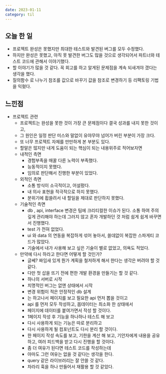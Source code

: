 ```yaml
---
date: 2023-01-11
category: til
---
```


## 오늘 한 일

- 프로젝트 완성은 못했지만 최대한 테스트와 발견된 버그를 모두 수정했다.
- 하지만 완성은 못했고, 아직 못 발견한 버그도 많을 것으로 생각되어서 파트너와 테스트 코드에 관해서 이야기했다.
- 할 이야기가 많을 것 같다. 꼭 회고를 하고 알게된 문제점을 계속 되새겨야 갰다는 생각을 했다.
- 질의함수 로 나누기 참조를 값으로 바꾸기 값을 참조로 변경하기 등 리팩토링 기법을 익혔다.

## 느낀점

- 프로젝트 관련
  - 프로젝트는 완성을 못한 것이 가장 큰 문제점이다 결국 성과를 내지 못한 것이고,
  - 그 원인은 일정 판단 미스와 말없이 유야무야 넘어가 버린 부분이 가장 크다.
  - 또 너무 프로젝트 자체를 만만하게 본 부분도 있다.
  - 할말은 많지만 내게 도움이 되는 핵심이 되는 내용위주로 적어보자면
  - 내적인 측면
    - 경험부족을 매꿀 다른 노력이 부족했다.
    - 능동적이지 못했다.
    - 임의로 판단해서 진행한 부분이 있었다.
  - 외적인 측면
    - 소통 방식이 소극적이고, 어설펐다.
    - 내 의사 표현을 적극적으로 하지 못했다.
    - 분위기에 휩쓸려서 내 할일을 제대로 판단하지 못했다.
  - 기술적인 측면
    - db , api, interface 변경은 팀에 크리티컬한 이슈가 된다. 소통 하여 주의깊게 관리해야 하는데 그러지 않고 혼자 개발하던 것 처럼 쉽게 쉽게 바꾸면서 진행했다.
    - test 가 전혀 없었다.
    - ui 와 data 의 연동을 복잡하게 섞어 놓아서, 쓸데없이 복잡한 스파게티 코드가 많았다.
    - 기술에서 내가 사용해 보고 싶은 기술이 별로 없었고, 의욕도 적었다.
  - 만약에 다시 하라고 한다면 어떻게 할 것인가?
    - 글쎄? 짜임새 있게 뭔가 계획을 철저하게 해서 한다는 생각은 버려야 할 것 같다.
    - 다만 첫 삽을 뜨기 전에 편한 개발 환경을 만들기는 할 것 같다.
    - 하나의 서버로 시작
    - 치명적인 버그는 없앤 상태에서 시작
    - 변경 위험이 적은 안정적인 db 설계
    - 는 하고나서 페이지를 보고 필요한 api 먼저 뽑을 것이고
    - api 를 먼저 모두 작성하고, 몹데이터는 최소화 한 상태에서
    - 페이지에 데이터를 붙여가면서 작성 할 것이다.
    - 1페이지 작성 후 기능을 하나하나 테스트 해 보고
    - 다시 사용하게 되는 기능은 따로 분리하고
    - 다시 사용하게 될 컴포넌트도 다시 분리 할 것이다.
    - 한 페이지 작성 속도를 보고, 기한을 계산 해 보고, 기안자에게 내용을 공유하고, 여러 피드백을 받고 다시 진행을 할 것이다.
    - 좀 더 여유가 된다면 테스트 코드를 작성하는데
    - 아마도 그런 여유는 없을 것 같다는 생각을 한다.
    - query 같은 라이브러리는 잘 안쓸 것 같다.
    - 차라리 훅을 하나 만들어서 재활용 할 것 같았다.
